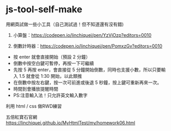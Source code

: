 # js-tool-self-make

用網頁試做一些小工具（自己測試過！但不知道還有沒有錯)

1. 小算盤：https://codepen.io/linchiquei/pen/YzVjOzp?editors=0010

2. 倒數計時器：https://codepen.io/linchiquei/pen/PomxzGv?editors=0010
- 按 enter 就會直接開始（預設 2 分鐘）
- 倒數中按空白鍵可暫停，再按一下可繼續
- 先按 5 再按 enter，會直接從 5 分鐘開始倒數，同時也支援小數，所以只要輸入 1.5 就會從 1:30 開始，以此類推
- 在倒數中按左右鍵，按一次可前進或後退 5 秒鐘，按上鍵可重新再來一次。
- 時間到會播放提醒時間
- PS:注意輸入法！只允許英文輸入數字

利用 html / css 做RWD練習

五倍紅寶石官網
https://linchiquei.github.io/MyHtmlTest/my/homework06.html

